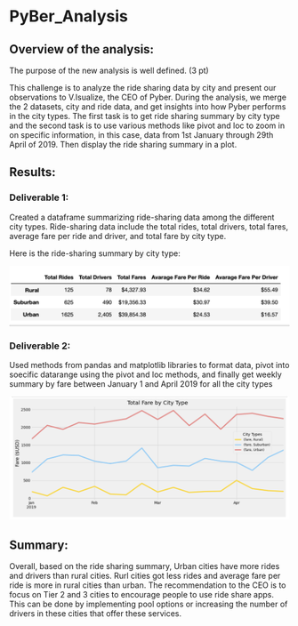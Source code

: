 # PyBer_Analysis

## Overview of the analysis:

The purpose of the new analysis is well defined. (3 pt)
	
This challenge is to analyze the ride sharing data by city and present our observations to V.Isualize, the CEO of Pyber. During the analysis, we merge the 2 datasets, city and ride data, and get insights into how Pyber performs in the city types. The first task is to get ride sharing summary by city type and the second task is to use various methods like pivot and loc to zoom in on specific information, in this case, data from 1st January through 29th April of 2019. Then display the ride sharing summary in a plot.


## Results:

### Deliverable 1:

Created a dataframe summarizing ride-sharing data among the different city types. Ride-sharing data include the total rides, total drivers, total fares, average fare per ride and driver, and total fare by city type.

Here is the ride-sharing summary by city type:

![alt text](Resources/RideShareSummary.png?raw=true "Ride Share Summary")

### Deliverable 2:

Used methods from pandas and matplotlib libraries to format data, pivot into soecific datarange using the pivot and loc methods, and finally get weekly summary by fare between January 1 and April 2019 for all the city types

![alt text](Resources/PivotData.png?raw=true "Ride Share Summary Plot")

## Summary:

Overall, based on the ride sharing summary, Urban cities have more rides and drivers than rural cities. Rurl cities got less rides and average fare per ride is more in rural cities than urban. The recommendation to the CEO is to focus on Tier 2 and 3 cities to encourage people to use ride share apps. This can be done by implementing pool options or increasing the number of drivers in these cities that offer these services.
